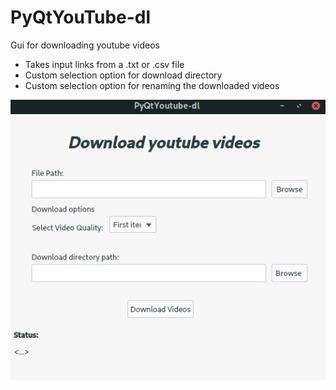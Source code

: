 # PyQtYouTube-dl
Gui for downloading youtube videos

*	Takes input links from a .txt or .csv file
*	Custom selection option for download directory
*	Custom selection option for renaming the downloaded videos


![Screenshot](ScShotGuiN.png)